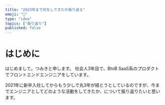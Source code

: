 ```yaml
---
title: "2023年まで何をしてきたか振り返る"
emoji: "🍣"
type: "idea"
topics: ["振り返り"]
published: false
---
```

# はじめに
はじめまして。つみきと申します。
社会人3年目で、BtoB SaaS系のプロダクトでフロントエンドエンジニアをしています。

2021年に新卒入社してからもう少しで丸3年が経とうとしているのですが、今までエンジニアとしてどのような活動をしてきたか、について振り返りたいと思います。
